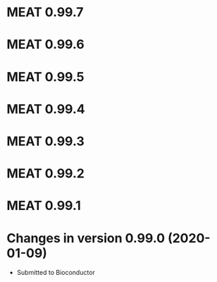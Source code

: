 # MEAT 0.99.7

# MEAT 0.99.6

# MEAT 0.99.5

# MEAT 0.99.4

# MEAT 0.99.3

# MEAT 0.99.2

# MEAT 0.99.1

# Changes in version 0.99.0 (2020-01-09)

* Submitted to Bioconductor
